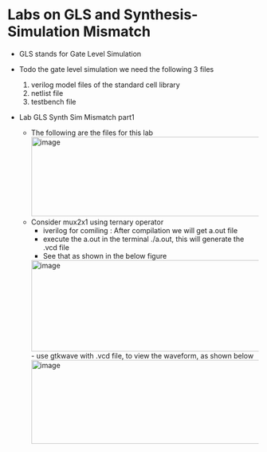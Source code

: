 # Labs on GLS and Synthesis-Simulation Mismatch

- GLS stands for Gate Level Simulation  

- Todo the gate level simulation we need the following 3 files  
   1. verilog model files of the standard cell library
   2. netlist file  
   3. testbench file  


- Lab GLS Synth Sim Mismatch part1
   - The following are the files for this lab
     <img width="855" height="159" alt="image" src="https://github.com/user-attachments/assets/4abe3437-716b-42fb-8a1d-965e954b0fdb" />
   - Consider mux2x1 using ternary operator
      - iverilog for comiling : After compilation we will get a.out file
      - execute the a.out in the terminal ./a.out, this will generate the .vcd file
      - See that as shown in the below figure
       <img width="882" height="183" alt="image" src="https://github.com/user-attachments/assets/b9c876b6-58ce-47ad-9998-6b12394927a7" />
      - use gtkwave with .vcd file, to view the waveform, as shown below
         <img width="919" height="168" alt="image" src="https://github.com/user-attachments/assets/8aa31145-51c1-46aa-9a4c-2680ebb23231" />


 

